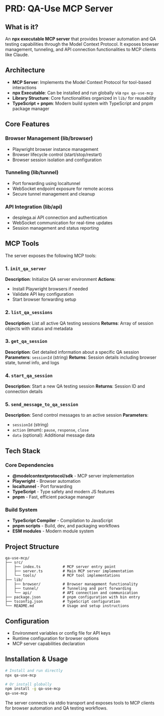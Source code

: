 # PRD: QA-Use MCP Server

## What is it?
An **npx executable MCP server** that provides browser automation and QA testing capabilities through the Model Context Protocol. It exposes browser management, tunneling, and API connection functionalities to MCP clients like Claude.

## Architecture
- **MCP Server**: Implements the Model Context Protocol for tool-based interactions
- **npx Executable**: Can be installed and run globally via `npx qa-use-mcp`
- **Library Structure**: Core functionalities organized in `lib/` for reusability
- **TypeScript + pnpm**: Modern build system with TypeScript and pnpm package manager

## Core Features

### Browser Management (lib/browser)
- Playwright browser instance management
- Browser lifecycle control (start/stop/restart)
- Browser session isolation and configuration

### Tunneling (lib/tunnel)
- Port forwarding using localtunnel
- WebSocket endpoint exposure for remote access
- Secure tunnel management and cleanup

### API Integration (lib/api)
- desplega.ai API connection and authentication
- WebSocket communication for real-time updates
- Session management and status reporting

## MCP Tools

The server exposes the following MCP tools:

### 1. `init_qa_server`
**Description**: Initialize QA server environment
**Actions**:
- Install Playwright browsers if needed
- Validate API key configuration
- Start browser forwarding setup

### 2. `list_qa_sessions`
**Description**: List all active QA testing sessions
**Returns**: Array of session objects with status and metadata

### 3. `get_qa_session`
**Description**: Get detailed information about a specific QA session
**Parameters**: `sessionId` (string)
**Returns**: Session details including browser state, tunnel info, and logs

### 4. `start_qa_session`
**Description**: Start a new QA testing session
**Returns**: Session ID and connection details

### 5. `send_message_to_qa_session`
**Description**: Send control messages to an active session
**Parameters**:
- `sessionId` (string)
- `action` (enum): `pause`, `response`, `close`
- `data` (optional): Additional message data

## Tech Stack

### Core Dependencies
- **@modelcontextprotocol/sdk** - MCP server implementation
- **Playwright** - Browser automation
- **localtunnel** - Port forwarding
- **TypeScript** - Type safety and modern JS features
- **pnpm** - Fast, efficient package manager

### Build System
- **TypeScript Compiler** - Compilation to JavaScript
- **pnpm scripts** - Build, dev, and packaging workflows
- **ESM modules** - Modern module system

## Project Structure
```
qa-use-mcp/
├── src/
│   ├── index.ts          # MCP server entry point
│   ├── server.ts         # Main MCP server implementation
│   └── tools/            # MCP tool implementations
├── lib/
│   ├── browser/          # Browser management functionality
│   ├── tunnel/           # Tunneling and port forwarding
│   └── api/              # API connection and communication
├── package.json          # pnpm configuration with bin entry
├── tsconfig.json         # TypeScript configuration
└── README.md             # Usage and setup instructions
```

## Configuration
- Environment variables or config file for API keys
- Runtime configuration for browser options
- MCP server capabilities declaration

## Installation & Usage
```bash
# Install and run directly
npx qa-use-mcp

# Or install globally
npm install -g qa-use-mcp
qa-use-mcp
```

The server connects via stdio transport and exposes tools to MCP clients for browser automation and QA testing workflows.
